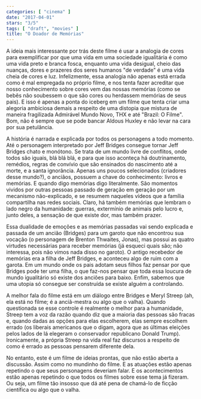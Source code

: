 ```yaml
---
categories: [ "cinema" ]
date: "2017-04-01"
stars: "3/5"
tags: [ "draft", "movies" ]
title: "O Doador de Memórias"
---
```

A ideia mais interessante por trás deste filme é usar a analogia de
cores para exemplificar por que uma vida em uma sociedade igualitária
é como uma vida preto e branca fosca, enquanto uma vida desigual,
cheio das nuanças, dores e prazeres dos seres humanos "de verdade" é
uma vida cheia de cores e luz. Infelizmente, essa analogia não apenas
está errada como é mal empregada no próprio filme, e nos tenta fazer
acreditar que nosso conhecimento sobre cores vem das nossas memórias
(como se bebês não soubessem o que são cores ou herdassem memórias
de seus pais). E isso é apenas a ponta do iceberg em um filme que
tenta criar uma alegoria ambiciosa demais a respeito de uma distopia
que mistura de maneira fragilizada Admirável Mundo Novo, THX e até
"Brazil: O Filme". Bom, não é sempre que se pode bancar Aldous Huxley
e não levar na cara por sua petulância.

A história é narrada e explicada por todos os personagens a todo
momento. Até o personagem interpretado por Jeff Bridges consegue
tornar Jeff Bridges chato e monótono. Se trata de um mundo livre de
conflitos, onde todos são iguais, blá blá blá, e para que isso
aconteça há doutrinamento, remédios, regras de convívio que são
ensinados do nascimento até a morte, e a santa ignorância. Apenas
uns poucos selecionados (criadores desse mundo?), o anciãos, possuem
a chave do conhecimento: livros e memórias. E quando digo memórias
digo literalmente. São momentos vividos por outras pessoas passado de
geração em geração por um mecanismo não-explicado, e se resumem
naqueles vídeos que a família compartilha nas redes sociais. Claro,
há também memórias que lembram o lado negro da humanidade: guerras,
extermínio de animais pelo lucro e, junto deles, a sensação de que
existe dor, mas também prazer.

Essa dualidade de emoções e as memórias passadas vai sendo explicada
e passada de um ancião (Bridges) para um garoto que não encontrou sua
vocação (o personagem de Brenton Thwaites, Jonas), mas possui as quatro
virtudes necessárias para receber memórias (já esqueci quais são;
não interessa, pois não vimos nada disso no garoto). O antigo recebedor
de memórias era a filha de Jeff Bridges, e aconteceu algo de ruim com
a garota. Em um mundo onde os pais adotam seus filhos faz pensar por que
Bridges pode ter uma filha, o que faz-nos pensar que toda essa loucura de
mundo igualitário só existe dos anciões para baixo. Enfim, sabemos que
uma utopia só consegue ser construída se existe alguém a controlando.

A melhor fala do filme está em um diálogo entre Bridges e Meryl Streep
(ah, ela está no filme; é a anciã-mestra ou algo que o valha). Quando
questionada se esse controle é realmente o melhor para a humanidade,
Streep tem a voz da razão quando diz que a maioria das pessoas são
fracas e, quando dadas as opções para elas escolherem, elas sempre
escolhem errado (os liberais americanos que o digam, agora que as últimas
eleições pelos lados de lá elegeram o conservador republicano Donald
Trump). Ironicamente, a própria Streep na vida real faz discursos a
respeito de como é errado as pessoas pensarem diferente dela.

No entanto, este é um filme de ideias prontas, que não estão aberta a
discussão. Assim como no mundinho do filme. E as atuações estão apenas
repetindo o que seus personagens deveriam falar. E os acontecimentos
estão apenas repetindo o que todos os filmes sobre esse tema já
fizeram. Ou seja, um filme tão insosso que dá até pena de chamá-lo
de ficção científica ou algo que o valha.
